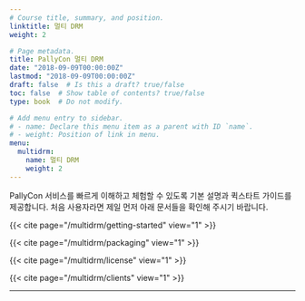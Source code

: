 ```yaml
---
# Course title, summary, and position.
linktitle: 멀티 DRM
weight: 2

# Page metadata.
title: PallyCon 멀티 DRM
date: "2018-09-09T00:00:00Z"
lastmod: "2018-09-09T00:00:00Z"
draft: false  # Is this a draft? true/false
toc: false  # Show table of contents? true/false
type: book  # Do not modify.

# Add menu entry to sidebar.
# - name: Declare this menu item as a parent with ID `name`.
# - weight: Position of link in menu.
menu:
  multidrm:
    name: 멀티 DRM
    weight: 2
---
```


PallyCon 서비스를 빠르게 이해하고 체험할 수 있도록 기본 설명과 퀵스타트 가이드를 제공합니다. 처음 사용자라면 제일 먼저 아래 문서들을 확인해 주시기 바랍니다.

{{< cite page="/multidrm/getting-started" view="1" >}}

{{< cite page="/multidrm/packaging" view="1" >}}

{{< cite page="/multidrm/license" view="1" >}}

{{< cite page="/multidrm/clients" view="1" >}}

---
